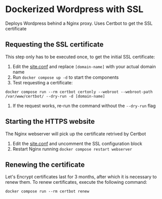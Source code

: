 # Dockerized Wordpress with SSL

Deploys Wordpress behind a Nginx proxy. Uses Certbot to get the SSL certificate

## Requesting the SSL certificate
This step only has to be executed once, to get the initial SSL certificate:
1. Edit the [site.conf](./nginx/conf/site.conf) and replace `[domain-name]` with your actual domain name
1. Run `docker compose up -d` to start the components
1. Test requesting a certificate:
```
docker compose run --rm certbot certonly --webroot --webroot-path /var/www/certbot/ --dry-run -d [domain-name]
```
1. If the request works, re-run the command without the `--dry-run` flag

## Starting the HTTPS website
The Nginx webserver will pick up the certificate retrived by Certbot
1. Edit the [site.conf](./nginx/conf/site.conf) and uncomment the SSL configuration block
1. Restart Nginx running `docker compose restart webserver`

## Renewing the certificate
Let's Encrypt certificates last for 3 months, after which it is necessary to renew them. To renew certificates, execute the following command:
```
docker compose run --rm certbot renew
```
